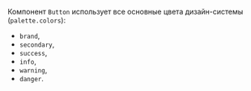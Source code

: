 Компонент `Button` использует все основные цвета дизайн-системы (`palette.colors`):
 - `brand`,
 - `secondary`,
 - `success`,
 - `info`,
 - `warning`,
 - `danger`.
